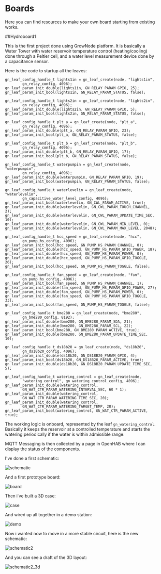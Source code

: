 # Boards

Here you can find resources to make your own board starting from existing works.

##Hydroboard1

This is the first project done using GrowNode platform. It is basically a Water Tower with water reservoir temperature control (heating/cooling) done through a Peltier cell, and a water level measurement device done by a capacitance sensor.

Here is the code to startup all the leaves:

	gn_leaf_config_handle_t lights1in = gn_leaf_create(node, "lights1in",
			gn_relay_config, 4096);
	gn_leaf_param_init_double(lights1in, GN_RELAY_PARAM_GPIO, 25);
	gn_leaf_param_init_bool(lights1in, GN_RELAY_PARAM_STATUS, false);

	gn_leaf_config_handle_t lights2in = gn_leaf_create(node, "lights2in",
			gn_relay_config, 4096);
	gn_leaf_param_init_double(lights2in, GN_RELAY_PARAM_GPIO, 5);
	gn_leaf_param_init_bool(lights2in, GN_RELAY_PARAM_STATUS, false);

	gn_leaf_config_handle_t plt_a = gn_leaf_create(node, "plt_a",
			gn_relay_config, 4096);
	gn_leaf_param_init_double(plt_a, GN_RELAY_PARAM_GPIO, 23);
	gn_leaf_param_init_bool(plt_a, GN_RELAY_PARAM_STATUS, false);

	gn_leaf_config_handle_t plt_b = gn_leaf_create(node, "plt_b",
			gn_relay_config, 4096);
	gn_leaf_param_init_double(plt_b, GN_RELAY_PARAM_GPIO, 17);
	gn_leaf_param_init_bool(plt_b, GN_RELAY_PARAM_STATUS, false);

	gn_leaf_config_handle_t waterpumpin = gn_leaf_create(node, "waterpumpin",
			gn_relay_config, 4096);
	gn_leaf_param_init_double(waterpumpin, GN_RELAY_PARAM_GPIO, 19);
	gn_leaf_param_init_bool(waterpumpin, GN_RELAY_PARAM_STATUS, false);

	gn_leaf_config_handle_t waterlevelin = gn_leaf_create(node, "waterlevelin",
			gn_capacitive_water_level_config, 4096);
	gn_leaf_param_init_bool(waterlevelin, GN_CWL_PARAM_ACTIVE, true);
	gn_leaf_param_init_double(waterlevelin, GN_CWL_PARAM_TOUCH_CHANNEL, 2);
	gn_leaf_param_init_double(waterlevelin, GN_CWL_PARAM_UPDATE_TIME_SEC, 10);
	gn_leaf_param_init_double(waterlevelin, GN_CWL_PARAM_MIN_LEVEL, 0);
	gn_leaf_param_init_double(waterlevelin, GN_CWL_PARAM_MAX_LEVEL, 2048);

	gn_leaf_config_handle_t hcc_speed = gn_leaf_create(node, "hcc",
			gn_pump_hs_config, 4096);
	gn_leaf_param_init_bool(hcc_speed, GN_PUMP_HS_PARAM_CHANNEL, 0);
	gn_leaf_param_init_double(hcc_speed, GN_PUMP_HS_PARAM_GPIO_POWER, 18);
	gn_leaf_param_init_double(hcc_speed, GN_PUMP_HS_PARAM_POWER, 0);
	gn_leaf_param_init_double(hcc_speed, GN_PUMP_HS_PARAM_GPIO_TOGGLE, 26);
	gn_leaf_param_init_bool(hcc_speed, GN_PUMP_HS_PARAM_TOGGLE, false);

	gn_leaf_config_handle_t fan_speed = gn_leaf_create(node, "fan",
			gn_pump_hs_config, 4096);
	gn_leaf_param_init_bool(fan_speed, GN_PUMP_HS_PARAM_CHANNEL, 1);
	gn_leaf_param_init_double(fan_speed, GN_PUMP_HS_PARAM_GPIO_POWER, 27);
	gn_leaf_param_init_double(fan_speed, GN_PUMP_HS_PARAM_POWER, 0);
	gn_leaf_param_init_double(fan_speed, GN_PUMP_HS_PARAM_GPIO_TOGGLE, 33);
	gn_leaf_param_init_bool(fan_speed, GN_PUMP_HS_PARAM_TOGGLE, false);

	gn_leaf_config_handle_t bme280 = gn_leaf_create(node, "bme280",
			gn_bme280_config, 8192);
	gn_leaf_param_init_double(bme280, GN_BME280_PARAM_SDA, 21);
	gn_leaf_param_init_double(bme280, GN_BME280_PARAM_SCL, 22);
	gn_leaf_param_init_bool(bme280, GN_BME280_PARAM_ACTIVE, true);
	gn_leaf_param_init_double(bme280, GN_BME280_PARAM_UPDATE_TIME_SEC, 10);

	gn_leaf_config_handle_t ds18b20 = gn_leaf_create(node, "ds18b20",
			gn_ds18b20_config, 4096);
	gn_leaf_param_init_double(ds18b20, GN_DS18B20_PARAM_GPIO, 4);
	gn_leaf_param_init_bool(ds18b20, GN_DS18B20_PARAM_ACTIVE, true);
	gn_leaf_param_init_double(ds18b20, GN_DS18B20_PARAM_UPDATE_TIME_SEC, 5);

	gn_leaf_config_handle_t watering_control = gn_leaf_create(node,
			"watering_control", gn_watering_control_config, 4096);
	gn_leaf_param_init_double(watering_control,
			GN_WAT_CTR_PARAM_WATERING_INTERVAL_SEC, 60 * 1);
	gn_leaf_param_init_double(watering_control,
			GN_WAT_CTR_PARAM_WATERING_TIME_SEC, 20);
	gn_leaf_param_init_double(watering_control,
			GN_WAT_CTR_PARAM_WATERING_TARGET_TEMP, 20);
	gn_leaf_param_init_bool(watering_control, GN_WAT_CTR_PARAM_ACTIVE, true);

The working logic is onboard, represented by the leaf `gn_watering_control`. Basically it keeps the reservoir at a controlled temperature and starts the watering periodically if the water is within admissible range.

MQTT Messaging is then collected by a page in OpenHAB where I can display the status of the components.

I've done a first schematic:

![schematic](../resources/solutions/hydroboard1/schematic.png)

And a first prototype board:

![board](../resources/solutions/hydroboard1/board.jpeg)

Then i've built a 3D case:

![case](../resources/solutions/hydroboard1/box.jpeg)

And wired up all together in a demo station:

![demo](../resources/solutions/hydroboard1/prototype1.jpeg)

Now i wanted now to move in a more stable circuit, here is the new schematic:

![schematic2](../resources/solutions/hydroboard1/schematic2.png)

And you can see a draft of the 3D layout:

![schematic2_3d](../resources/solutions/hydroboard1/schematic2_3d.png)

